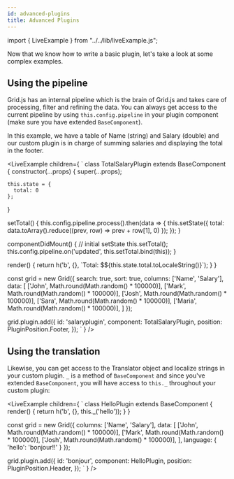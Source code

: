 ```yaml
---
id: advanced-plugins
title: Advanced Plugins
---
```


import { LiveExample } from "../../lib/liveExample.js";

Now that we know how to write a basic plugin, let's take a look at some complex examples.

## Using the pipeline

Grid.js has an internal pipeline which is the brain of Grid.js and takes care of processing, filter and refining the data.
You can always get access to the current pipeline by using `this.config.pipeline` in your plugin component (make sure you have extended `BaseComponent`).

In this example, we have a table of Name (string) and Salary (double) and our custom plugin is in charge of summing salaries
and displaying the total in the footer.

<LiveExample children={
`
class TotalSalaryPlugin extends BaseComponent {
  constructor(...props) {
    super(...props);
    
    this.state = {
      total: 0
    };
  }
  
  setTotal() {
    this.config.pipeline.process().then(data => {
      this.setState({
        total: data.toArray().reduce((prev, row) => prev + row[1], 0)
      });
    });
  }
  
  componentDidMount() {
    // initial setState
    this.setTotal();
    this.config.pipeline.on('updated', this.setTotal.bind(this));
  }
  
  render() {
    return h('b', {}, \`Total: $\${this.state.total.toLocaleString()}\`);
  }
}
  
const grid = new Grid({
  search: true,
  sort: true,
  columns: ['Name', 'Salary'],
  data: [
    ['John', Math.round(Math.random() * 100000)],
    ['Mark', Math.round(Math.random() * 100000)],
    ['Josh', Math.round(Math.random() * 100000)],
    ['Sara', Math.round(Math.random() * 100000)],
    ['Maria', Math.round(Math.random() * 100000)],
  ]
});
  
grid.plugin.add({
  id: 'salaryplugin',
  component: TotalSalaryPlugin,
  position: PluginPosition.Footer,
});
`
} />

## Using the translation

Likewise, you can get access to the Translator object and localize strings in your custom plugin. `_` is a method of `BaseComponent`
and since you've extended `BaseComponent`, you will have access to `this._` throughout your custom plugin:

<LiveExample children={
`
class HelloPlugin extends BaseComponent {
  render() {
    return h('b', {}, this._('hello'));
  }
}
  
const grid = new Grid({
  columns: ['Name', 'Salary'],
  data: [
    ['John', Math.round(Math.random() * 100000)],
    ['Mark', Math.round(Math.random() * 100000)],
    ['Josh', Math.round(Math.random() * 100000)],
  ],
  language: {
    'hello': 'bonjour!!'
  }
});
  
grid.plugin.add({
  id: 'bonjour',
  component: HelloPlugin,
  position: PluginPosition.Header,
});
`
} />
